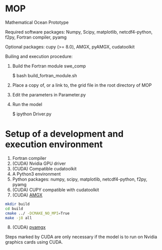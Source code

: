 # MOP
Mathematical Ocean Prototype

Required software packages: Numpy, Scipy, matplotlib, netcdf4-python, f2py, Fortran compiler, pyamg

Optional packages: cupy (>= 8.0), AMGX, pyAMGX, cudatoolkit

Builing and execution procedure:
1. Build the Fortran module swe_comp

   $ bash build_fortran_module.sh
2. Place a copy of, or a link to, the grid file in the root directory of MOP
3. Edit the parameters in Parameter.py
4. Run the model

   $ ipython Driver.py

# Setup of a development and execution environment
1. Fortran compiler
2. (CUDA) Nvidia GPU driver
3. (CUDA) Compatible cudatoolkit
4. A Python3 environment
5. Python packages: numpy, scipy, matplotlib, netcdf4-python, f2py, pyamg
6. (CUDA) CUPY compatible with cudatoolkit
7. (CUDA) [AMGX](https://github.com/NVIDIA/AMGX)
  ```bash
mkdir build
cd build
cmake ../ -DCMAKE_NO_MPI=True
make -j8 all
```
8. (CUDA) [pyamgx](https://github.com/shwina/pyamgx)

Steps marked by CUDA are only necessary if the model is to run on Nvidia graphics cards using CUDA.


 


